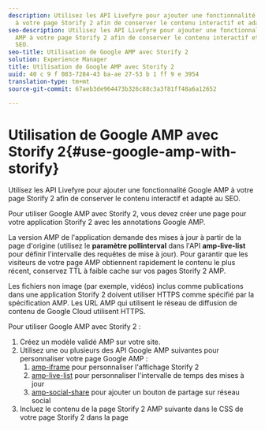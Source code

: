 ```yaml
---
description: Utilisez les API Livefyre pour ajouter une fonctionnalité Google AMP
  à votre page Storify 2 afin de conserver le contenu interactif et adapté au SEO.
seo-description: Utilisez les API Livefyre pour ajouter une fonctionnalité Google
  AMP à votre page Storify 2 afin de conserver le contenu interactif et adapté au
  SEO.
seo-title: Utilisation de Google AMP avec Storify 2
solution: Experience Manager
title: Utilisation de Google AMP avec Storify 2
uuid: 40 c 9 f 083-7284-43 ba-ae 27-53 b 1 ff 9 e 3954
translation-type: tm+mt
source-git-commit: 67aeb3de964473b326c88c3a3f81ff48a6a12652

---
```



# Utilisation de Google AMP avec Storify 2{#use-google-amp-with-storify}

Utilisez les API Livefyre pour ajouter une fonctionnalité Google AMP à votre page Storify 2 afin de conserver le contenu interactif et adapté au SEO.

Pour utiliser Google AMP avec Storify 2, vous devez créer une page pour votre application Storify 2 avec les annotations Google AMP.

La version AMP de l'application demande des mises à jour à partir de la page d'origine (utilisez le **paramètre pollinterval** dans l'API **amp-live-list** pour définir l'intervalle des requêtes de mise à jour). Pour garantir que les visiteurs de votre page AMP obtiennent rapidement le contenu le plus récent, conservez TTL à faible cache sur vos pages Storify 2 AMP.

Les fichiers non image (par exemple, vidéos) inclus comme publications dans une application Storify 2 doivent utiliser HTTPS comme spécifié par la spécification AMP. Les URL AMP qui utilisent le réseau de diffusion de contenu de Google Cloud utilisent HTTPS.

Pour utiliser Google AMP avec Storify 2 :

1. Créez un modèle validé AMP sur votre site.
1. Utilisez une ou plusieurs des API Google AMP suivantes pour personnaliser votre page Google AMP :
   1. [amp-iframe](https://www.ampproject.org/docs/reference/components/amp-iframe) pour personnaliser l'affichage Storify 2
   1. [amp-live-list](https://www.ampproject.org/docs/reference/components/amp-live-list) pour personnaliser l'intervalle de temps des mises à jour
   1. [amp-social-share](https://www.ampproject.org/docs/reference/components/amp-social-share) pour ajouter un bouton de partage sur réseau social
1. Incluez le contenu de la page Storify 2 AMP suivante dans le CSS de votre page Storify 2 dans la page <style amp-custom> tag : [https://cdn.livefyre.com/libs/liveblog-v2-component/amp.min.css](https://cdn.livefyre.com/libs/liveblog-v2-component/amp.min.css)
1. Insérez le contenu de l'API Markup 2 AMP suivante dans votre modèle AMP Google : `https://api.livefyre.com/app-service/v4/bootstrap/{{APP_ID}}/amp` où {{APP_ ID}} correspond à l'ID d'application de l'application Storify 2 dans Livefyre Studio.
   1. Le seul paramètre de requête est **pollinterval**, qui correspond à l'intervalle dans lequel l'application recherche les mises à jour (définies en millisecondes).
   1. L'URL comprend le contenu des publications les plus récentes (y compris Tweets, Vidéos, etc.)
   1. La page de l'éditeur doit obtenir le contenu de cette URL aussi souvent que vous souhaitez que la page Google AMP soit mise à jour.
